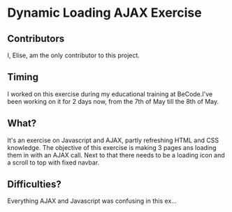 # Dynamic Loading AJAX Exercise

## Contributors
I, Elise, am the only contributor to this project.

## Timing
I worked on this exercise during my educational training at BeCode.I've been working on it for 2 days now, from the 7th of May till the 8th of May.

## What?
It's an exercise on Javascript and AJAX, partly refreshing HTML and CSS knowledge. The objective of this exercise is making 3 pages ans loading them in with an AJAX call. Next to that there needs to be a loading icon and a scroll to top with fixed navbar.

## Difficulties?
Everything AJAX and Javascript was confusing in this ex...
